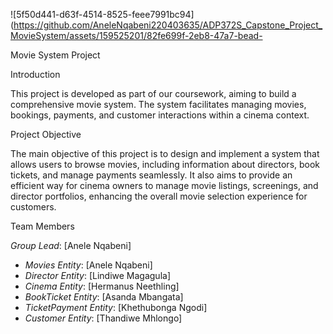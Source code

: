 ![5f50d441-d63f-4514-8525-feee7991bc94](https://github.com/AneleNqabeni220403635/ADP372S_Capstone_Project_MovieSystem/assets/159525201/82fe699f-2eb8-47a7-bead-

Movie System Project

Introduction

This project is developed as part of our coursework, aiming to build a comprehensive movie system. The system facilitates managing movies, bookings, payments, and customer interactions within a cinema context.

Project Objective

The main objective of this project is to design and implement a system that allows users to browse movies, including information about directors, book tickets, and manage payments seamlessly. It also aims to provide an efficient way for cinema owners to manage movie listings, screenings, and director portfolios, enhancing the overall movie selection experience for customers.

Team Members

*Group Lead*: [Anele Nqabeni]
- *Movies Entity*: [Anele Nqabeni]
- *Director Entity*: [Lindiwe Magagula]
- *Cinema Entity*: [Hermanus Neethling]
- *BookTicket Entity*: [Asanda Mbangata]
- *TicketPayment Entity*: [Khethubonga Ngodi]
- *Customer Entity*: [Thandiwe Mhlongo]
